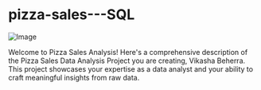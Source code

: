 # pizza-sales---SQL
![Image](https://github.com/user-attachments/assets/69cdd834-a972-436d-96ef-d93e7ea8a794)

Welcome to Pizza Sales Analysis! Here's a comprehensive description of the Pizza Sales Data Analysis Project you are creating, Vikasha Beherra. This project showcases your expertise as a data analyst and your ability to craft meaningful insights from raw data.
